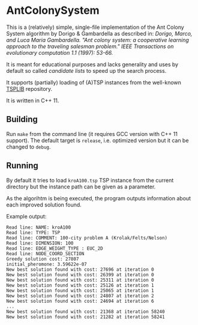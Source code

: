 # AntColonySystem

This is a (relatively) simple, single-file implementation of the Ant Colony
System algorithm by Dorigo & Gambardella as described in: *Dorigo, Marco, and
Luca Maria Gambardella. "Ant colony system: a cooperative learning approach to
the traveling salesman problem." IEEE Transactions on evolutionary computation
1.1 (1997): 53-66.*

It is meant for educational purposes and lacks generality and uses by default
so called _candidate lists_ to speed up the search process.

It supports (partially) loading of (A)TSP instances from the well-known [TSPLIB] repository.

It is written in C++ 11.

## Building

Run `make` from the command line (it requires GCC version with C++ 11 support).
The default target is `release`, i.e. optimized version but it can be changed to `debug`.

## Running

By default it tries to load `kroA100.tsp` TSP instance from the current directory
but the instance path can be given as a parameter.

As the algorihtm is being executed, the program outputs information about 
each improved solution found.

Example output:

    Read line: NAME: kroA100
    Read line: TYPE: TSP
    Read line: COMMENT: 100-city problem A (Krolak/Felts/Nelson)
    Read line: DIMENSION: 100
    Read line: EDGE_WEIGHT_TYPE : EUC_2D
    Read line: NODE_COORD_SECTION
    Greedy solution cost: 27807
    initial_pheromone: 3.59622e-07
    New best solution found with cost: 27696 at iteration 0
    New best solution found with cost: 26399 at iteration 0
    New best solution found with cost: 25311 at iteration 0
    New best solution found with cost: 25126 at iteration 1
    New best solution found with cost: 25065 at iteration 1
    New best solution found with cost: 24807 at iteration 2
    New best solution found with cost: 24694 at iteration 6
    ...
    New best solution found with cost: 21368 at iteration 58240
    New best solution found with cost: 21282 at iteration 58241



[TSPLIB]: <http://comopt.ifi.uni-heidelberg.de/software/TSPLIB95/>
